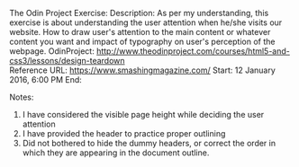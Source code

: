 The Odin Project Exercise:
Description: As per my understanding, this exercise is about understanding the user attention when he/she visits our website.
             How to draw user's attention to the main content or whatever content you want and impact of typography on user's
             perception of the webpage.
OdinProject:   http://www.theodinproject.com/courses/html5-and-css3/lessons/design-teardown             
Reference URL: https://www.smashingmagazine.com/
Start: 12 January 2016, 6:00 PM
End:

Notes:
1. I have considered the visible page height while deciding the user attention
2. I have provided the header to practice proper outlining
3. Did not bothered to hide the dummy headers, or correct the order in which they
   are appearing in the document outline.
